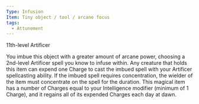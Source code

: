 ```yaml
---
Type: Infusion
Item: Tiny object / tool / arcane focus
tags:
  - Attunement
---
```

11th-level Artificer

You imbue this object with a greater amount of arcane power, choosing a 2nd-level Artificer spell you know to infuse within. Any creature that holds this item can expend one Charge to
cast the imbued spell with your Artificer spellcasting ability. If the imbued spell requires concentration, the wielder of the item must concentrate on the spell for the duration.
This magical item has a number of Charges equal to your Intelligence modifier (minimum of 1 Charge), and it regains all of its expended Charges each day at dawn.